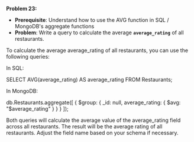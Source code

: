 **Problem 23:**

- **Prerequisite**: Understand how to use the AVG function in SQL / MongoDB's aggregate functions
- **Problem**: Write a query to calculate the average **`average_rating`** of all restaurants.

To calculate the average average_rating of all restaurants, you can use the following queries:

In SQL:
 
SELECT AVG(average_rating) AS average_rating
FROM Restaurants;
 
In MongoDB:
 
db.Restaurants.aggregate([
  {
    $group: {
      _id: null,
      average_rating: { $avg: "$average_rating" }
    }
  }
]);

Both queries will calculate the average value of the average_rating field across all restaurants. The result will be the average rating of all restaurants. Adjust the field name based on your schema if necessary.
